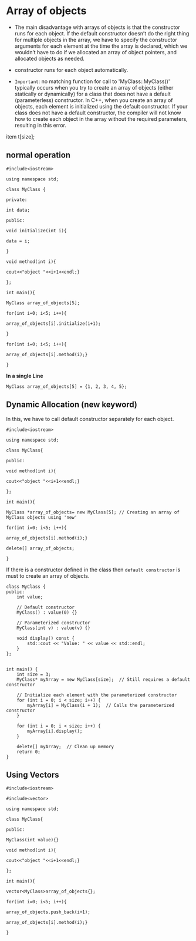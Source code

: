 # Array of objects

* The main disadvantage with arrays of objects is that the constructor runs for each object. If the default constructor doesn’t do the right thing for multiple objects in the array, we have to specify the constructor arguments for each element at the time the array is declared, which we wouldn’t have to do if we allocated an array of object pointers, and allocated objects as needed.
* constructor runs for each object automatically.

* `Important`: no matching function for call to 'MyClass::MyClass()' typically occurs when you try to create an array of objects (either statically or dynamically) for a class that does not have a default (parameterless) constructor. In C++, when you create an array of objects, each element is initialized using the default constructor. If your class does not have a default constructor, the compiler will not know how to create each object in the array without the required parameters, resulting in this error.

item t[size];

## normal operation

```
#include<iostream>

using namespace std;

class MyClass {

private:

int data;

public:

void initialize(int i){

data = i;

}

void method(int i){

cout<<"object "<<i+1<<endl;}

};

int main(){

MyClass array_of_objects[5];

for(int i=0; i<5; i++){

array_of_objects[i].initialize(i+1);

}

for(int i=0; i<5; i++){

array_of_objects[i].method(i);}

}
```

**In a single Line**

`MyClass array_of_objects[5] = {1, 2, 3, 4, 5};`


## Dynamic Allocation (new keyword)

In this, we have to call default constructor separately for each object.

```
#include<iostream>

using namespace std;

class MyClass{

public:

void method(int i){

cout<<"object "<<i+1<<endl;}

};

int main(){

MyClass *array_of_objects= new MyClass[5]; // Creating an array of MyClass objects using 'new'

for(int i=0; i<5; i++){

array_of_objects[i].method(i);}

delete[] array_of_objects;

}
```

If there is a constructor defined in the class then `default constructor` is must to create an array of objects.

```
class MyClass {
public:
    int value;

    // Default constructor
    MyClass() : value(0) {}

    // Parameterized constructor
    MyClass(int v) : value(v) {}

    void display() const {
        std::cout << "Value: " << value << std::endl;
    }
};


int main() {
    int size = 3;
    MyClass* myArray = new MyClass[size];  // Still requires a default constructor

    // Initialize each element with the parameterized constructor
    for (int i = 0; i < size; i++) {
        myArray[i] = MyClass(i + 1);  // Calls the parameterized constructor
    }

    for (int i = 0; i < size; i++) {
        myArray[i].display();
    }

    delete[] myArray;  // Clean up memory
    return 0;
}
```


## Using Vectors 

```
#include<iostream>

#include<vector>

using namespace std;

class MyClass{

public:

MyClass(int value){}

void method(int i){

cout<<"object "<<i+1<<endl;}

};

int main(){

vector<MyClass>array_of_objects{};

for(int i=0; i<5; i++){

array_of_objects.push_back(i+1);

array_of_objects[i].method(i);}

}
```


